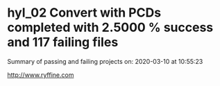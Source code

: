 # hyl_02 Convert with PCDs completed with 2.5000 % success and 117 failing files

Summary of passing and failing projects on: 2020-03-10 at 10:55:23

http://www.ryffine.com
